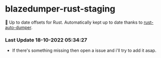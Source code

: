 # blazedumper-rust-staging

🚀 Up to date offsets for Rust. Automatically kept up to date thanks to [rust-auto-dumper](https://github.com/Akandesh/rust-auto-dumper).


### Last Update 18-10-2022 05:34:27
- If there's something missing then open a issue and i'll try to add it asap.